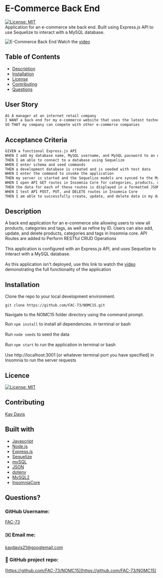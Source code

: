 # E-Commerce Back End
[![License: MIT](https://img.shields.io/badge/License-MIT-yellow.svg)](https://opensource.org/licenses/MIT)
<br>
Application for an e-commerce site back end. Built using Express.js API to use Sequelize to interact with a MySQL database.
<br />

![E-Commerce Back End](https://github.com/FAC-73/NOMC15/blob/main/assets/Application_demo.png?raw=true)
Watch the [video](https://drive.google.com/file/d/1MnX1TKSeZnrkm2WWYOwy_A2LwmL_cR61/view?usp=sharing)
<br />

## Table of Contents
- [Description](#description)
- [Installation](#installation)
- [License](#license)
- [Contributing](#contributing)
- [Questions](#questions)


## User Story

```md
AS A manager at an internet retail company
I WANT a back end for my e-commerce website that uses the latest technologies
SO THAT my company can compete with other e-commerce companies
```

## Acceptance Criteria

```md
GIVEN a functional Express.js API
WHEN I add my database name, MySQL username, and MySQL password to an environment variable file
THEN I am able to connect to a database using Sequelize
WHEN I enter schema and seed commands
THEN a development database is created and is seeded with test data
WHEN I enter the command to invoke the application
THEN my server is started and the Sequelize models are synced to the MySQL database
WHEN I open API GET routes in Insomnia Core for categories, products, or tags
THEN the data for each of these routes is displayed in a formatted JSON
WHEN I test API POST, PUT, and DELETE routes in Insomnia Core
THEN I am able to successfully create, update, and delete data in my database
```
  
## Description

A back end application for an e-commerce site allowing users to view all products, categories and tags, as well as refine by ID. Users can also add, update, and delete products, categories and tags in Insomnia core. API Routes are added to Perform RESTful CRUD Operations
<br><br>
This application is configured with an Express.js API, and uses Sequelize to interact with a MySQL database.
<br><br>
As this application isn't deployed, use this link to watch the [video](https://drive.google.com/file/d/1MnX1TKSeZnrkm2WWYOwy_A2LwmL_cR61/view?usp=sharing) demonstrating the full functionality of the application


## Installation
Clone the repo to your local development environment.

```md
git clone https://github.com/FAC-73/NOMC15.git
```
Navigate to the NOMC15 folder directory using the command prompt.

Run `npm install` to install all dependencies. in terminal or bash
<br><br>
Run `node seeds` to seed the data
<br><br>
Run `npm start` to run the application in terminal or bash
<br><br>
Use http://localhost:3001 [or whatever terminal port you have specified] in Insomnia to run the server requests


## Licence
[![License: MIT](https://img.shields.io/badge/License-MIT-yellow.svg)](https://opensource.org/licenses/MIT)
<br />

## Contributing
[Kay Davis](https://github.com/FAC-73)
<br />

## Built with
- [Javascript](https://www.w3schools.com/jsref/default.asp)
- [Node.js](https://nodejs.org/en/)
- [Express.js](https://expressjs.com/)
- [Sequelize](https://sequelize.org/)
- [mySQL](https://www.mysql.com/)
- [JSON](https://www.json.org/json-en.html)
- [dotenv](https://www.npmjs.com/package/dotenv)
- [MySQL2](https://www.npmjs.com/package/mysql2)
- [InsomniaCore](https://insomnia.rest/products/insomnia)


## Questions?

### GitHub Username:
[FAC-73](https://github.com/FAC-73)

###  ✉️ Email me:
[kaydavis21@googlemail.com](mailto:kaydavis21@googlemail.com)

### 📁 GitHub project repo:
[https://github.com/FAC-73/NOMC15](https://github.com/FAC-73/NOMC15)

